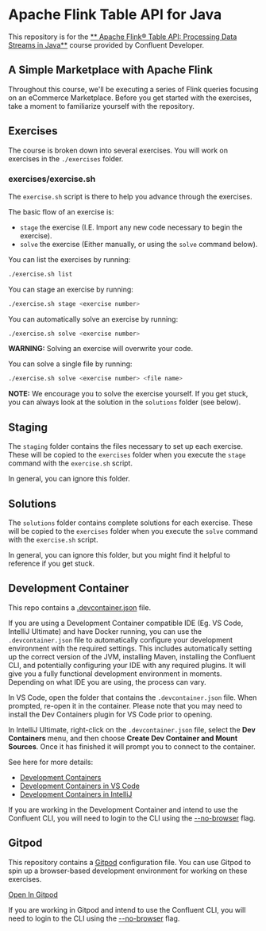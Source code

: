# Apache Flink Table API for Java

This repository is for the [** Apache Flink® Table API: Processing Data Streams in Java**](https://developer.confluent.io/courses/flink-table-api-java/) course provided by Confluent Developer.

## A Simple Marketplace with Apache Flink

Throughout this course, we'll be executing a series of Flink queries focusing on an eCommerce Marketplace. Before you get started with the exercises, take a moment to familiarize yourself with the repository.

## Exercises

The course is broken down into several exercises. You will work on exercises in the `./exercises` folder.

### exercises/exercise.sh

The `exercise.sh` script is there to help you advance through the exercises. 

The basic flow of an exercise is:

- `stage` the exercise (I.E. Import any new code necessary to begin the exercise).
- `solve` the exercise (Either manually, or using the `solve` command below).

You can list the exercises by running:

```bash
./exercise.sh list
```

You can stage an exercise by running:

```bash
./exercise.sh stage <exercise number>
```

You can automatically solve an exercise by running:

```bash
./exercise.sh solve <exercise number>
```

**WARNING:** Solving an exercise will overwrite your code.

You can solve a single file by running:

```bash
./exercise.sh solve <exercise number> <file name>
```

**NOTE:** We encourage you to solve the exercise yourself. If you get stuck, you can always look at the solution in the `solutions` folder (see below).

## Staging

The `staging` folder contains the files necessary to set up each exercise. These will be copied to the `exercises` folder when you execute the `stage` command with the `exercise.sh` script.

In general, you can ignore this folder.

## Solutions

The `solutions` folder contains complete solutions for each exercise. These will be copied to the `exercises` folder when you execute the `solve` command with the `exercise.sh` script.

In general, you can ignore this folder, but you might find it helpful to reference if you get stuck.

## Development Container

This repo contains a [.devcontainer.json](.devcontainer.json) file.

If you are using a Development Container compatible IDE (Eg. VS Code, IntelliJ Ultimate) and have Docker running, you can use the `.devcontainer.json` file to automatically configure your development environment with the required settings. This includes automatically setting up the correct version of the JVM, installing Maven, installing the Confluent CLI, and potentially configuring your IDE with any required plugins. It will give you a fully functional development environment in moments.
Depending on what IDE you are using, the process can vary.

In VS Code, open the folder that contains the `.devcontainer.json` file. When prompted, re-open it in the container. Please note that you may need to install the Dev Containers plugin for VS Code prior to opening.

In IntelliJ Ultimate, right-click on the `.devcontainer.json` file, select the **Dev Containers** menu, and then choose **Create Dev Container and Mount Sources**. Once it has finished it will prompt you to connect to the container.

See here for more details:

- [Development Containers](https://containers.dev/)
- [Development Containers in VS Code](https://code.visualstudio.com/docs/devcontainers/containers)
- [Development Containers in IntelliJ](https://www.jetbrains.com/help/idea/connect-to-devcontainer.html)

If you are working in the Development Container and intend to use the Confluent CLI, you will need to login to the CLI using the [--no-browser](https://docs.confluent.io/confluent-cli/current/command-reference/confluent_login.html) flag.

## Gitpod

This repository contains a [Gitpod](https://www.gitpod.io/) configuration file. You can use Gitpod to spin up a browser-based development environment for working on these exercises.

[Open In Gitpod](https://gitpod.io/new/#https://github.com/confluentinc/learn-apache-flink-table-api-for-java-exercises)

If you are working in Gitpod and intend to use the Confluent CLI, you will need to login to the CLI using the [--no-browser](https://docs.confluent.io/confluent-cli/current/command-reference/confluent_login.html) flag.
